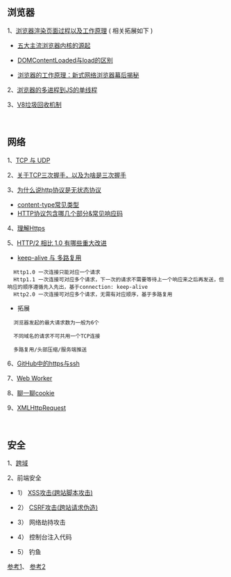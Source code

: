## 浏览器

1、[浏览器渲染页面过程以及工作原理](https://segmentfault.com/a/1190000010298038) ( 相关拓展如下 )

* [五大主流浏览器内核的源起](https://blog.csdn.net/Summer_15/article/details/71249203)

* [DOMContentLoaded与load的区别](https://www.cnblogs.com/caizhenbo/p/6679478.html)

* [浏览器的工作原理：新式网络浏览器幕后揭秘](https://www.html5rocks.com/zh/tutorials/internals/howbrowserswork/)

2、[浏览器的多进程到JS的单线程](https://segmentfault.com/a/1190000012925872)

3、[V8垃圾回收机制](https://juejin.im/post/5c8b89f55188257e8e232d99) 

<br/>

## 网络
1、[TCP 与 UDP](https://www.huaweicloud.com/articles/b49c0ecd9fc1d91730566082918b3d48.html)

2、[关于TCP三次握手，以及为啥是三次握手](https://juejin.im/post/5ce39af36fb9a07ed136a9bc)

3、[为什么说http协议是无状态协议](https://www.cnblogs.com/Jadie/p/6877392.html)
  * [content-type常见类型](https://www.jianshu.com/p/ba40da728806)
  * [HTTP协议包含哪几个部分&常见响应码](http://caibaojian.com/http.html)

4、[理解Https](https://mp.weixin.qq.com/s/StqqafHePlBkWAPQZg3NrA)

5、[HTTP/2 相比 1.0 有哪些重大改进](https://www.zhihu.com/question/34074946/answer/75364178)
   * [keep-alive 与 多路复用](https://juejin.cn/post/6944639173621973005)
   ```
     Http1.0 一次连接只能对应一个请求
     Http1.1 一次连接可对应多个请求，下一次的请求不需要等待上一个响应来之后再发送，但响应的顺序遵循先入先出，基于connection: keep-alive
     Http2.0 一次连接可对应多个请求，无需有对应顺序，基于多路复用
   ```

   * 拓展
   ```
     浏览器发起的最大请求数为一般为6个

     不同域名的请求不可共用一个TCP连接
   
     多路复用/头部压缩/服务端推送
   ```
   
6、[GitHub中的https与ssh](https://mjd507.github.io/2018/02/09/HTTPS-vs-SSH/)   
   
7、[Web Worker](http://www.ruanyifeng.com/blog/2018/07/web-worker.html)   

8、[聊一聊cookie](https://segmentfault.com/a/1190000004556040)

9、[XMLHttpRequest](https://segmentfault.com/a/1190000004322487#articleHeader13)


<br/>

## 安全

  1、[跨域](https://github.com/yang1212/collection-about/issues/22)
  
  2、前端安全

  * 1） [XSS攻击(跨站脚本攻击)](https://tech.meituan.com/2018/09/27/fe-security.html)

  * 2） [CSRF攻击(跨站请求伪造)](https://tech.meituan.com/2018/10/11/fe-security-csrf.html)

  * 3） 网络劫持攻击

  * 4） 控制台注入代码

  * 5） 钓鱼

  
  [参考1](https://segmentfault.com/a/1190000006672214)、
  [参考2](https://zhuanlan.zhihu.com/p/25486768?group_id=820705780520079360)
